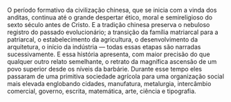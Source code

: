 ﻿O período formativo da civilização chinesa, que se inicia com a vinda dos anditas, continua até o grande despertar ético, moral e semireligioso do sexto século antes de Cristo. E a tradição chinesa preserva o nebuloso registro do passado evolucionário; a transição da família matriarcal para a patriarcal, o estabelecimento da agricultura, o desenvolvimento da arquitetura, o início da indústria — todas essas etapas são narradas sucessivamente. E essa história apresenta, com maior precisão do que qualquer outro relato semelhante, o retrato da magnífica ascensão de um povo superior desde os níveis da barbárie. Durante esse tempo eles passaram de uma primitiva sociedade agrícola para uma organização social mais elevada englobando cidades, manufatura, metalurgia, intercâmbio comercial, governo, escrita, matemática, arte, ciência e tipografia.